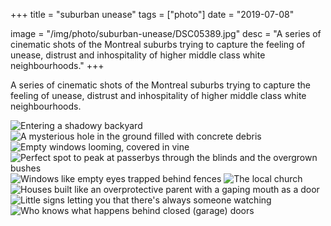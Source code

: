 +++
title = "suburban unease"
tags = ["photo"]
date = "2019-07-08"

image = "/img/photo/suburban-unease/DSC05389.jpg"
desc = "A series of cinematic shots of the Montreal suburbs trying to capture the feeling of unease, distrust and inhospitality of higher middle class white neighbourhoods."
+++

A series of cinematic shots of the Montreal suburbs trying to capture the feeling of unease, distrust and inhospitality of higher middle class white neighbourhoods.

![Entering a shadowy backyard](/img/photo/suburban-unease/DSC05389.jpg "Entering a shadowy backyard")
![A mysterious hole in the ground filled with concrete debris](/img/photo/suburban-unease/DSC05373.jpg "A mysterious hole in the ground filled with concrete debris")
![Empty windows looming, covered in vine](/img/photo/suburban-unease/DSC05369.jpg "Empty windows looming, covered in vine")
![Perfect spot to peak at passerbys through the blinds and the overgrown bushes](/img/photo/suburban-unease/DSC05387.jpg "Perfect spot to peak at passerbys through the blinds and the overgrown bushes")
![Windows like empty eyes trapped behind fences](/img/photo/suburban-unease/DSC05368.jpg "Windows like empty eyes trapped behind fences")
![The local church](/img/photo/suburban-unease/DSC05374.jpg "The local church")
![Houses built like an overprotective parent with a gaping mouth as a door](/img/photo/suburban-unease/DSC05383.jpg "Houses built like an overprotective parent with a gaping mouth as a door")
![Little signs letting you that there's always someone watching](/img/photo/suburban-unease/DSC05386.jpg "Little signs letting you that there's always someone watching")
![Who knows what happens behind closed (garage) doors](/img/photo/suburban-unease/DSC05384.jpg "Who knows what happens behind closed (garage) doors")

